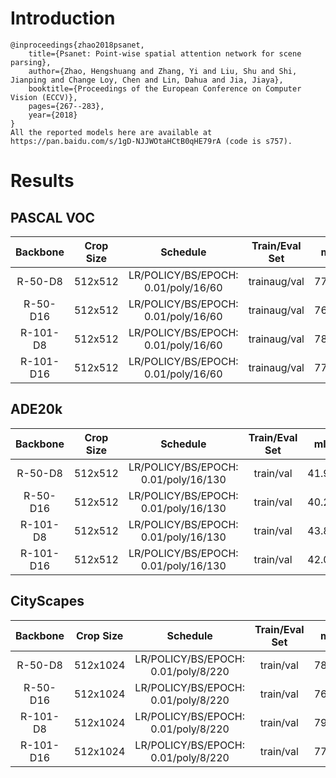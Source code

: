 # Introduction
```
@inproceedings{zhao2018psanet,
    title={Psanet: Point-wise spatial attention network for scene parsing},
    author={Zhao, Hengshuang and Zhang, Yi and Liu, Shu and Shi, Jianping and Change Loy, Chen and Lin, Dahua and Jia, Jiaya},
    booktitle={Proceedings of the European Conference on Computer Vision (ECCV)},
    pages={267--283},
    year={2018}
}
All the reported models here are available at https://pan.baidu.com/s/1gD-NJJWOtaHCtB0qHE79rA (code is s757).
```


# Results

## PASCAL VOC
| Backbone  | Crop Size  | Schedule                             | Train/Eval Set  | mIoU   | Download                 |
| :-:       | :-:        | :-:                                  | :-:             | :-:    | :-:                      |
| R-50-D8   | 512x512    | LR/POLICY/BS/EPOCH: 0.01/poly/16/60  | trainaug/val    | 77.06% | [model](https://github.com/SegmentationBLWX/modelstore/releases/download/ssseg_psanet/psanet_resnet50os8_voc_train.pth) &#124; [log](https://github.com/SegmentationBLWX/modelstore/releases/download/ssseg_psanet/psanet_resnet50os8_voc_train.log) |
| R-50-D16  | 512x512    | LR/POLICY/BS/EPOCH: 0.01/poly/16/60  | trainaug/val    | 76.92% | [model](https://github.com/SegmentationBLWX/modelstore/releases/download/ssseg_psanet/psanet_resnet50os16_voc_train.pth) &#124; [log](https://github.com/SegmentationBLWX/modelstore/releases/download/ssseg_psanet/psanet_resnet50os16_voc_train.log) |
| R-101-D8  | 512x512    | LR/POLICY/BS/EPOCH: 0.01/poly/16/60  | trainaug/val    | 78.97% | [model](https://github.com/SegmentationBLWX/modelstore/releases/download/ssseg_psanet/psanet_resnet101os8_voc_train.pth) &#124; [log](https://github.com/SegmentationBLWX/modelstore/releases/download/ssseg_psanet/psanet_resnet101os8_voc_train.log) |
| R-101-D16 | 512x512    | LR/POLICY/BS/EPOCH: 0.01/poly/16/60  | trainaug/val    | 77.90% | [model](https://github.com/SegmentationBLWX/modelstore/releases/download/ssseg_psanet/psanet_resnet101os16_voc_train.pth) &#124; [log](https://github.com/SegmentationBLWX/modelstore/releases/download/ssseg_psanet/psanet_resnet101os16_voc_train.log) |

## ADE20k
| Backbone  | Crop Size  | Schedule                             | Train/Eval Set  | mIoU   | Download                 |
| :-:       | :-:        | :-:                                  | :-:             | :-:    | :-:                      |
| R-50-D8   | 512x512    | LR/POLICY/BS/EPOCH: 0.01/poly/16/130 | train/val       | 41.99% | [model](https://github.com/SegmentationBLWX/modelstore/releases/download/ssseg_psanet/psanet_resnet50os8_ade20k_train.pth) &#124; [log](https://github.com/SegmentationBLWX/modelstore/releases/download/ssseg_psanet/psanet_resnet50os8_ade20k_train.log) |
| R-50-D16  | 512x512    | LR/POLICY/BS/EPOCH: 0.01/poly/16/130 | train/val       | 40.26% | [model](https://github.com/SegmentationBLWX/modelstore/releases/download/ssseg_psanet/psanet_resnet50os16_ade20k_train.pth) &#124; [log](https://github.com/SegmentationBLWX/modelstore/releases/download/ssseg_psanet/psanet_resnet50os16_ade20k_train.log) |
| R-101-D8  | 512x512    | LR/POLICY/BS/EPOCH: 0.01/poly/16/130 | train/val       | 43.85% | [model](https://github.com/SegmentationBLWX/modelstore/releases/download/ssseg_psanet/psanet_resnet101os8_ade20k_train.pth) &#124; [log](https://github.com/SegmentationBLWX/modelstore/releases/download/ssseg_psanet/psanet_resnet101os8_ade20k_train.log) |
| R-101-D16 | 512x512    | LR/POLICY/BS/EPOCH: 0.01/poly/16/130 | train/val       | 42.05% | [model](https://github.com/SegmentationBLWX/modelstore/releases/download/ssseg_psanet/psanet_resnet101os16_ade20k_train.pth) &#124; [log](https://github.com/SegmentationBLWX/modelstore/releases/download/ssseg_psanet/psanet_resnet101os16_ade20k_train.log) |

## CityScapes
| Backbone  | Crop Size  | Schedule                             | Train/Eval Set  | mIoU   | Download                 |
| :-:       | :-:        | :-:                                  | :-:             | :-:    | :-:                      |
| R-50-D8   | 512x1024   | LR/POLICY/BS/EPOCH: 0.01/poly/8/220  | train/val       | 78.88% | [model](https://github.com/SegmentationBLWX/modelstore/releases/download/ssseg_psanet/psanet_resnet50os8_cityscapes_train.pth) &#124; [log](https://github.com/SegmentationBLWX/modelstore/releases/download/ssseg_psanet/psanet_resnet50os8_cityscapes_train.log) |
| R-50-D16  | 512x1024   | LR/POLICY/BS/EPOCH: 0.01/poly/8/220  | train/val       | 76.66% | [model](https://github.com/SegmentationBLWX/modelstore/releases/download/ssseg_psanet/psanet_resnet50os16_cityscapes_train.pth) &#124; [log](https://github.com/SegmentationBLWX/modelstore/releases/download/ssseg_psanet/psanet_resnet50os16_cityscapes_train.log) |
| R-101-D8  | 512x1024   | LR/POLICY/BS/EPOCH: 0.01/poly/8/220  | train/val       | 79.65% | [model](https://github.com/SegmentationBLWX/modelstore/releases/download/ssseg_psanet/psanet_resnet101os8_cityscapes_train.pth) &#124; [log](https://github.com/SegmentationBLWX/modelstore/releases/download/ssseg_psanet/psanet_resnet101os8_cityscapes_train.log) |
| R-101-D16 | 512x1024   | LR/POLICY/BS/EPOCH: 0.01/poly/8/220  | train/val       | 77.04% | [model](https://github.com/SegmentationBLWX/modelstore/releases/download/ssseg_psanet/psanet_resnet101os16_cityscapes_train.pth) &#124; [log](https://github.com/SegmentationBLWX/modelstore/releases/download/ssseg_psanet/psanet_resnet101os16_cityscapes_train.log) |